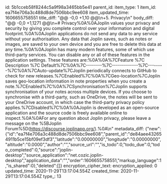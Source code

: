 id: 5b1cceb58f8244c5a9f98a3465bb5e41
parent_id: 
item_type: 1
item_id: ea7f4e706a3c488d8de7506bbc9ee608
item_updated_time: 1606655758551
title_diff: "@@ -0,0 +1,10 @@\n+5. Privacy\n"
body_diff: "@@ -0,0 +1,1271 @@\n+# Privacy%0A%0AJoplin values your privacy and security by giving you complete control over your information and digital footprint.%0A%0AJoplin applications do not send any data to any service without your authorisation. Any data that Joplin saves, such as notes or images, are saved to your own device and you are free to delete this data at any time.%0A%0AJoplin has many modern features, some of which use third-party services. You can disable any or all of these features in the application settings. These features are:%0A%0A%7CFeature %7C Description %7C Default%7C%0A%7C--------%7C-------------%7C--------%7C%0A%7CAuto-update%7CJoplin periodically connects to GitHub to check for new releases.%7CEnabled%7C%0A%7CGeo-location%7CJoplin saves geo-location information in note properties when you create a note.%7CEnabled%7C%0A%7CSynchronisation%7CJoplin supports synchronisation of your notes across multiple devices. If you choose to synchronise with a third-party, such as OneDrive, the notes will be sent to your OneDrive account, in which case the third-party privacy policy applies.%7CDisabled%7C%0A%0AJoplin is developed as an open-source application and the source code is freely available online to inspect.%0A%0AFor any question about Joplin privacy, please leave a message on the %5BJoplin Forum%5D(https://discourse.joplinapp.org/).%0A\n"
metadata_diff: {"new":{"id":"ea7f4e706a3c488d8de7506bbc9ee608","parent_id":"de84aee432654911b5ce15bf09ef3df3","latitude":"0.00000000","longitude":"0.00000000","altitude":"0.0000","author":"","source_url":"","is_todo":0,"todo_due":0,"todo_completed":0,"source":"joplin-desktop","source_application":"net.cozic.joplin-desktop","application_data":"","order":1606655758551,"markup_language":1,"is_shared":0},"deleted":[]}
encryption_cipher_text: 
encryption_applied: 0
updated_time: 2020-11-29T13:17:04.554Z
created_time: 2020-11-29T13:17:04.554Z
type_: 13